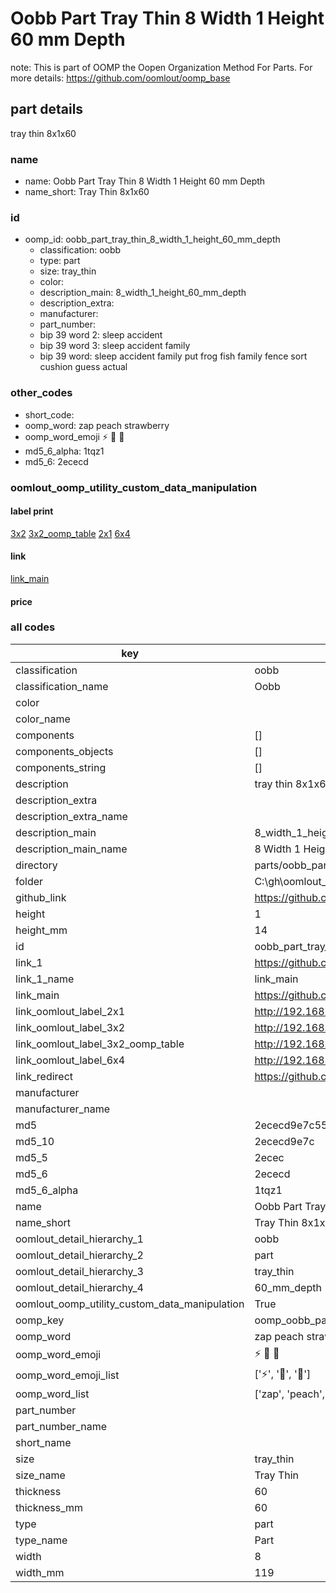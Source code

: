 # Oobb Part Tray Thin 8 Width 1 Height 60 mm Depth  

note: This is part of OOMP the Oopen Organization Method For Parts. For more details: https://github.com/oomlout/oomp_base

##  part details
  



tray thin 8x1x60



### name
* name: Oobb Part Tray Thin 8 Width 1 Height 60 mm Depth
* name_short: Tray Thin 8x1x60 
### id
* oomp_id: oobb_part_tray_thin_8_width_1_height_60_mm_depth
  * classification: oobb
  * type: part
  * size: tray_thin
  * color: 
  * description_main: 8_width_1_height_60_mm_depth
  * description_extra: 
  * manufacturer: 
  * part_number: 
  * bip 39 word 2: sleep accident
  * bip 39 word 3: sleep accident family
  * bip 39 word: sleep accident family put frog fish family fence sort cushion guess actual

### other_codes
* short_code: 
* oomp_word: zap peach strawberry
* oomp_word_emoji :zap: :peach: :strawberry:
* md5_6_alpha: 1tqz1
* md5_6: 2ececd






### oomlout_oomp_utility_custom_data_manipulation
#### label print
[3x2](http://192.168.1.245:1112/?label=oomp%201tqz1)
[3x2_oomp_table](http://192.168.1.108:1112/?label=oomp%201tqz1)
[2x1](http://192.168.1.242:1112/?label=oomp%201tqz1)
[6x4](http://192.168.1.55:1112/?label=oomp%201tqz1)    

#### link

[link_main](https://github.com/oomlout/oomlout_oobb_version_4_generated_parts/tree/main/navigation_oomp/oobb/part/tray_thin/8_width_1_height_60_mm_depth/part)                              

#### price







### all codes 
| key | value |  
| --- | --- |  
| classification | oobb |  
| classification_name | Oobb |  
| color |  |  
| color_name |  |  
| components | [] |  
| components_objects | [] |  
| components_string | [] |  
| description | tray thin 8x1x60 |  
| description_extra |  |  
| description_extra_name |  |  
| description_main | 8_width_1_height_60_mm_depth |  
| description_main_name | 8 Width 1 Height 60 mm Depth |  
| directory | parts/oobb_part_tray_thin_8_width_1_height_60_mm_depth |  
| folder | C:\gh\oomlout_oobb_version_4_generated_parts\parts\oobb_part_tray_thin_8_width_1_height_60_mm_depth |  
| github_link | https://github.com/oomlout/oomlout_oomp_part_src/tree/main/parts/oobb_part_tray_thin_8_width_1_height_60_mm_depth |  
| height | 1 |  
| height_mm | 14 |  
| id | oobb_part_tray_thin_8_width_1_height_60_mm_depth |  
| link_1 | https://github.com/oomlout/oomlout_oobb_version_4_generated_parts/tree/main/navigation_oomp/oobb/part/tray_thin/8_width_1_height_60_mm_depth/part |  
| link_1_name | link_main |  
| link_main | https://github.com/oomlout/oomlout_oobb_version_4_generated_parts/tree/main/navigation_oomp/oobb/part/tray_thin/8_width_1_height_60_mm_depth/part |  
| link_oomlout_label_2x1 | http://192.168.1.242:1112/?label=oomp%201tqz1 |  
| link_oomlout_label_3x2 | http://192.168.1.245:1112/?label=oomp%201tqz1 |  
| link_oomlout_label_3x2_oomp_table | http://192.168.1.108:1112/?label=oomp%201tqz1 |  
| link_oomlout_label_6x4 | http://192.168.1.55:1112/?label=oomp%201tqz1 |  
| link_redirect | https://github.com/oomlout/oomlout_oobb_version_4_generated_parts/tree/main/parts/oobb_tray_thin_08_01_60 |  
| manufacturer |  |  
| manufacturer_name |  |  
| md5 | 2ececd9e7c550a515eae9aeca5005e59 |  
| md5_10 | 2ececd9e7c |  
| md5_5 | 2ecec |  
| md5_6 | 2ececd |  
| md5_6_alpha | 1tqz1 |  
| name | Oobb Part Tray Thin 8 Width 1 Height 60 mm Depth |  
| name_short | Tray Thin 8x1x60  |  
| oomlout_detail_hierarchy_1 | oobb |  
| oomlout_detail_hierarchy_2 | part |  
| oomlout_detail_hierarchy_3 | tray_thin |  
| oomlout_detail_hierarchy_4 | 60_mm_depth |  
| oomlout_oomp_utility_custom_data_manipulation | True |  
| oomp_key | oomp_oobb_part_tray_thin_8_width_1_height_60_mm_depth |  
| oomp_word | zap peach strawberry |  
| oomp_word_emoji | :zap: :peach: :strawberry: |  
| oomp_word_emoji_list | [':zap:', ':peach:', ':strawberry:'] |  
| oomp_word_list | ['zap', 'peach', 'strawberry'] |  
| part_number |  |  
| part_number_name |  |  
| short_name |  |  
| size | tray_thin |  
| size_name | Tray Thin |  
| thickness | 60 |  
| thickness_mm | 60 |  
| type | part |  
| type_name | Part |  
| width | 8 |  
| width_mm | 119 |  
